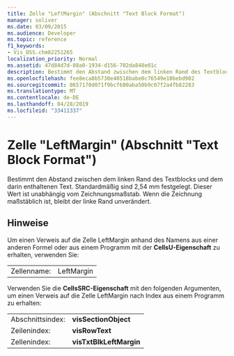 ```yaml
---
title: Zelle "LeftMargin" (Abschnitt "Text Block Format")
manager: soliver
ms.date: 03/09/2015
ms.audience: Developer
ms.topic: reference
f1_keywords:
- Vis_DSS.chm82251265
localization_priority: Normal
ms.assetid: 47d84d7d-08a0-1934-d156-702da848e01c
description: Bestimmt den Abstand zwischen dem linken Rand des Textblocks und dem darin enthaltenen Text. Standardmäßig sind 2,54 mm festgelegt. Dieser Wert ist unabhängig vom Zeichnungsmaßstab. Wenn die Zeichnung maßstäblich ist, bleibt der linke Rand unverändert.
ms.openlocfilehash: fee8eca8b5730e40518babe0c76549e10bebd902
ms.sourcegitcommit: 8657170d071f9bcf680aba50b9c07f2a4fb82283
ms.translationtype: MT
ms.contentlocale: de-DE
ms.lasthandoff: 04/28/2019
ms.locfileid: "33411337"
---
```

# <a name="leftmargin-cell-text-block-format-section"></a>Zelle "LeftMargin" (Abschnitt "Text Block Format")

Bestimmt den Abstand zwischen dem linken Rand des Textblocks und dem darin enthaltenen Text. Standardmäßig sind 2,54 mm festgelegt. Dieser Wert ist unabhängig vom Zeichnungsmaßstab. Wenn die Zeichnung maßstäblich ist, bleibt der linke Rand unverändert.
  
## <a name="remarks"></a>Hinweise

Um einen Verweis auf die Zelle LeftMargin anhand des Namens aus einer anderen Formel oder aus einem Programm mit der **CellsU-Eigenschaft** zu erhalten, verwenden Sie: 
  
|||
|:-----|:-----|
| Zellenname:  <br/> | LeftMargin  <br/> |
   
Verwenden Sie die **CellsSRC-Eigenschaft** mit den folgenden Argumenten, um einen Verweis auf die Zelle LeftMargin nach Index aus einem Programm zu erhalten: 
  
|||
|:-----|:-----|
| Abschnittsindex:  <br/> |**visSectionObject** <br/> |
| Zeilenindex:  <br/> |**visRowText** <br/> |
| Zellenindex:  <br/> |**visTxtBlkLeftMargin** <br/> |
   

